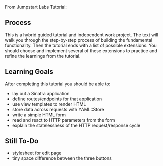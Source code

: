From Jumpstart Labs Tutorial:

## Process

This is a hybrid guided tutorial and independent work project. The text will walk you through the step-by-step process of building the fundamental functionality. Then the tutorial ends with a list of possible extensions. You should choose and implement several of these extensions to practice and refine the learnings from the tutorial.

## Learning Goals

After completing this tutorial you should be able to:

- lay out a Sinatra application
- define routes/endpoints for that application
- use view templates to render HTML
- store data across requests with YAML::Store
- write a simple HTML form
- read and react to HTTP parameters from the form
- explain the statelessness of the HTTP request/response cycle

## Still To-Do

- stylesheet for edit page
- tiny space difference between the three buttons
